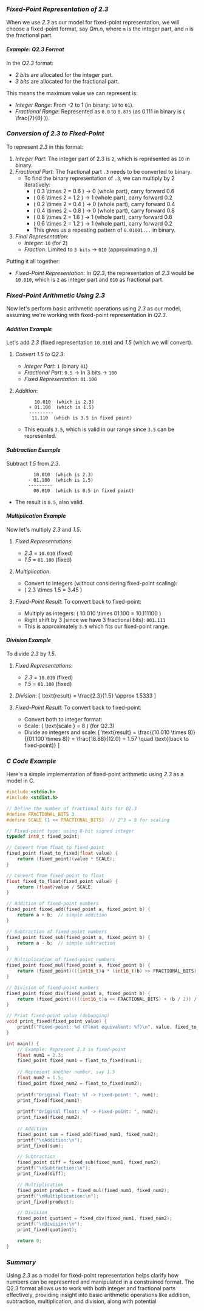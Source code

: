 
### *Fixed-Point Representation of 2.3*

When we use *2.3* as our model for fixed-point representation, we will choose a fixed-point format,
say *Qm.n*, where `m` is the integer part, and `n` is the fractional part.

#### *Example: Q2.3 Format*

In the *Q2.3* format:
- *2 bits* are allocated for the integer part.
- *3 bits* are allocated for the fractional part.

This means the maximum value we can represent is:
- *Integer Range*: From -2 to 1 (in binary: `10` to `01`).
- *Fractional Range*: Represented as `0.0` to `0.875` (as 0.111 in binary is \( \frac{7}{8} \)).

### *Conversion of 2.3 to Fixed-Point*

To represent *2.3* in this format:
1. *Integer Part*: The integer part of 2.3 is `2`, which is represented as `10` in binary.
2. *Fractional Part*: The fractional part `.3` needs to be converted to binary.
   - To find the binary representation of `.3`, we can multiply by 2 iteratively:
     - \( 0.3 \times 2 = 0.6 \)  → 0 (whole part), carry forward 0.6
     - \( 0.6 \times 2 = 1.2 \)  → 1 (whole part), carry forward 0.2
     - \( 0.2 \times 2 = 0.4 \)  → 0 (whole part), carry forward 0.4
     - \( 0.4 \times 2 = 0.8 \)  → 0 (whole part), carry forward 0.8
     - \( 0.8 \times 2 = 1.6 \)  → 1 (whole part), carry forward 0.6
     - \( 0.6 \times 2 = 1.2 \)  → 1 (whole part), carry forward 0.2
     - This gives us a repeating pattern of `0.01001...` in binary.
3. *Final Representation*: 
   - *Integer*: `10` (for 2)
   - *Fraction*: Limited to `3 bits` → `010` (approximating `0.3`)

Putting it all together:
- *Fixed-Point Representation*: In *Q2.3*, the representation of *2.3* would be `10.010`, which is `2` as integer part and `010` as fractional part.

### *Fixed-Point Arithmetic Using 2.3*

Now let's perform basic arithmetic operations using *2.3* as our model,
assuming we're working with fixed-point representation in *Q2.3*.

#### *Addition Example*

Let's add *2.3* (fixed representation `10.010`) and *1.5* (which we will convert).

1. *Convert 1.5 to Q2.3*:
   - *Integer Part*: `1` (binary `01`)
   - *Fractional Part*: `0.5` → In 3 bits → `100`
   - *Fixed Representation*: `01.100`

2. *Addition*:
   ```
          10.010  (which is 2.3)
        + 01.100  (which is 1.5)
        ---------
         11.110  (which is 3.5 in fixed point)
   ```
   - This equals `3.5`, which is valid in our range since `3.5` can be represented.

#### *Subtraction Example*

Subtract *1.5* from *2.3*.

```
          10.010  (which is 2.3)
        - 01.100  (which is 1.5)
        ---------
          00.010  (which is 0.5 in fixed point)
```
- The result is `0.5`, also valid.

#### *Multiplication Example*

Now let's multiply *2.3* and *1.5*.

1. *Fixed Representations*:
   - *2.3* = `10.010` (fixed)
   - *1.5* = `01.100` (fixed)

2. *Multiplication*:
   - Convert to integers (without considering fixed-point scaling):
   - \( 2.3 \times 1.5 = 3.45 \)

3. *Fixed-Point Result*:
   To convert back to fixed-point:
   - Multiply as integers: \( 10.010 \times 01.100 = 10.111100 \)
   - Right shift by 3 (since we have 3 fractional bits): `001.111` 
   - This is approximately `3.5` which fits our fixed-point range.

#### *Division Example*

To divide *2.3* by *1.5*.

1. *Fixed Representations*:
   - *2.3* = `10.010` (fixed)
   - *1.5* = `01.100` (fixed)

2. *Division*:
   \[
   \text{result} = \frac{2.3}{1.5} \approx 1.5333
   \]

3. *Fixed-Point Result*:
   To convert back to fixed-point:
   - Convert both to integer format:
   - Scale: \( \text{scale } = 8 \) (for Q2.3)
   - Divide as integers and scale: 
   \[
   \text{result} = \frac{(10.010 \times 8)}{(01.100 \times 8)} = \frac{18.88}{12.0} = 1.57 \quad \text{(back to fixed-point)}
   \]

### *C Code Example*

Here's a simple implementation of fixed-point arithmetic using *2.3* as a model in C.

```c
#include <stdio.h>
#include <stdint.h>

// Define the number of fractional bits for Q2.3
#define FRACTIONAL_BITS 3
#define SCALE (1 << FRACTIONAL_BITS)  // 2^3 = 8 for scaling

// Fixed-point type: using 8-bit signed integer
typedef int8_t fixed_point;

// Convert from float to fixed-point
fixed_point float_to_fixed(float value) {
    return (fixed_point)(value * SCALE);
}

// Convert from fixed-point to float
float fixed_to_float(fixed_point value) {
    return (float)value / SCALE;
}

// Addition of fixed-point numbers
fixed_point fixed_add(fixed_point a, fixed_point b) {
    return a + b;  // simple addition
}

// Subtraction of fixed-point numbers
fixed_point fixed_sub(fixed_point a, fixed_point b) {
    return a - b;  // simple subtraction
}

// Multiplication of fixed-point numbers
fixed_point fixed_mul(fixed_point a, fixed_point b) {
    return (fixed_point)(((int16_t)a * (int16_t)b) >> FRACTIONAL_BITS); // Right shift to scale down
}

// Division of fixed-point numbers
fixed_point fixed_div(fixed_point a, fixed_point b) {
    return (fixed_point)((((int16_t)a << FRACTIONAL_BITS) + (b / 2)) / b); // Scale numerator for precision
}

// Print fixed-point value (debugging)
void print_fixed(fixed_point value) {
    printf("Fixed-point: %d (Float equivalent: %f)\n", value, fixed_to_float(value));
}

int main() {
    // Example: Represent 2.3 in fixed-point
    float num1 = 2.3;
    fixed_point fixed_num1 = float_to_fixed(num1);
    
    // Represent another number, say 1.5
    float num2 = 1.5;
    fixed_point fixed_num2 = float_to_fixed(num2);
    
    printf("Original float: %f -> Fixed-point: ", num1);
    print_fixed(fixed_num1);
    
    printf("Original float: %f -> Fixed-point: ", num2);
    print_fixed(fixed_num2);
    
    // Addition
    fixed_point sum = fixed_add(fixed_num1, fixed_num2);
    printf("\nAddition:\n");
    print_fixed(sum);

    // Subtraction
    fixed_point diff = fixed_sub(fixed_num1, fixed_num2);
    printf("\nSubtraction:\n");
    print_fixed(diff);

    // Multiplication
    fixed_point product = fixed_mul(fixed_num1, fixed_num2);
    printf("\nMultiplication:\n");
    print_fixed(product);

    // Division
    fixed_point quotient = fixed_div(fixed_num1, fixed_num2);
    printf("\nDivision:\n");
    print_fixed(quotient);

    return 0;
}
```

### *Summary*

Using *2.3* as a model for fixed-point representation helps clarify how numbers can be represented and manipulated in a constrained format. The Q2.3 format allows us to work with both integer and fractional parts effectively, providing insight into basic arithmetic operations like addition, subtraction, multiplication, and division, along with potential